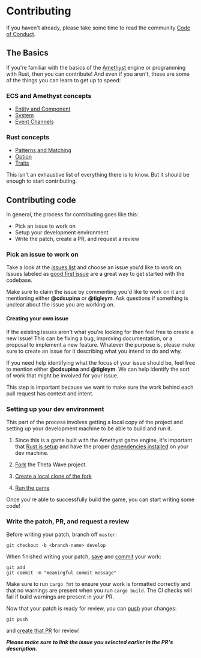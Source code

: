 # Contributing

If you haven't already, please take some time to read the community [Code of Conduct](https://github.com/amethyst/theta-wave/blob/master/CODE_OF_CONDUCT.md).

## The Basics

If you're familiar with the basics of the [Amethyst](https://amethyst.rs/) engine
or programming with Rust, then you can contribute! And even if you aren't, these
are some of the things you can learn to get up to speed:

### ECS and Amethyst concepts

- [Entity and Component](https://book.amethyst.rs/stable/concepts/entity_and_component.html)
- [System](https://book.amethyst.rs/stable/concepts/system.html)
- [Event Channels](https://book.amethyst.rs/stable/concepts/event-channel.html)

### Rust concepts

- [Patterns and Matching](https://doc.rust-lang.org/book/ch18-00-patterns.html)
- [Option](https://doc.rust-lang.org/stable/rust-by-example/std/option.html)
- [Traits](https://doc.rust-lang.org/stable/rust-by-example/trait.html)

This isn't an exhaustive list of everything there is to know. But it should be
enough to start contributing.

## Contributing code

In general, the process for contributing goes like
this:

- Pick an issue to work on
- Setup your development environment
- Write the patch, create a PR, and request a review

### Pick an issue to work on

Take a look at the [issues list](https://github.com/amethyst/theta-wave/issues)
and choose an issue you'd like to work on. Issues labeled as [good first issue](https://github.com/amethyst/theta-wave/issues?q=is%3Aissue+label%3A%22good+first+issue%22+is%3Aopen)
are a great way to get started with the codebase.

Make sure to claim the issue by
commenting you'd like to work on it and mentioning either **@cdsupina** or
**@tigleym**. Ask questions if something is unclear about the issue you are
working on.

#### Creating your own issue

If the existing issues aren't what you're looking for then feel free to create
a new issue! This can be fixing a bug, improving documentation, or a
proposal to implement a new feature. Whatever the purpose is, please make sure
to create an issue for it describing what you intend to do and why.

If you need help identifying what the focus of your issue should be,
feel free to mention either **@cdsupina** and **@tigleym**. We can help identify
the sort of work that might be involved for your issue.

This step is important because we want to make sure the work behind each pull
request has context and intent.

### Setting up your dev environment

This part of the process involves getting a local copy of the project and setting
up your development machine to be able to build and run it.

1. Since this is a game built with the Amethyst game engine, it's important that
[Rust is setup](https://book.amethyst.rs/stable/getting-started.html) and have
the proper [dependencies installed](https://github.com/amethyst/amethyst/blob/master/README.md#dependencies)
 on your dev machine.

2. [Fork][fork-link] the Theta Wave project.

3. [Create a local clone of the fork](https://docs.github.com/en/github/getting-started-with-github/fork-a-repo#step-2-create-a-local-clone-of-your-fork)

4. [Run the game](https://github.com/amethyst/theta-wave#to-run)

Once you're able to successfully build the game, you can start writing some code!

### Write the patch, PR, and request a review

Before writing your patch, branch off `master`:

```none
git checkout -b <branch-name> develop
```

When finished writing your patch, [save][save-changes-link] and
[commit][git-commit-link] your work:

```none
git add
git commit -m "meaningful commit message"
```

Make sure to run `cargo fmt` to ensure your work is formatted correctly and that
no warnings are present when you run `cargo build`. The CI checks will fail if
build warnings are present in your PR.

Now that your patch is ready for review, you can [push][git-push-link] your changes:

```none
git push
```

 and [create that PR][create-pr-link] for review!

**_Please make sure to link the issue you selected earlier in the PR's description._**

[create-pr-link]: https://docs.github.com/en/desktop/contributing-and-collaborating-using-github-desktop/creating-an-issue-or-pull-request#creating-a-pull-request
[git-push-link]: https://www.atlassian.com/git/tutorials/syncing/git-push
[save-changes-link]: https://www.atlassian.com/git/tutorials/saving-changes
[git-commit-link]: https://www.atlassian.com/git/tutorials/saving-changes/git-commit
[fork-link]: https://docs.github.com/en/github/getting-started-with-github/fork-a-repo#fork-an-example-repository
